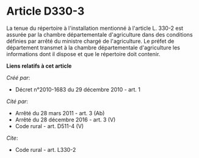 # Article D330-3

La tenue du répertoire à l'installation mentionné à l'article L. 330-2 est assurée par la chambre départementale
d'agriculture dans des conditions définies par arrêté du ministre chargé de l'agriculture. Le préfet de département transmet
à la chambre départementale d'agriculture les informations dont il dispose et que le répertoire doit contenir.

**Liens relatifs à cet article**

_Créé par_:

  - Décret n°2010-1683 du 29 décembre 2010 - art. 1

_Cité par_:

  - Arrêté du 28 mars 2011 - art. 3 (Ab)
  - Arrêté du 28 décembre 2016 - art. 3 (V)
  - Code rural - art. D511-4 (V)

_Cite_:

  - Code rural - art. L330-2
